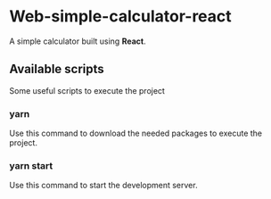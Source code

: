 # Web-simple-calculator-react

A simple calculator built using **React**.

## Available scripts

Some useful scripts to execute the project

### yarn

Use this command to download the needed packages to execute the project.

### yarn start

Use this command to start the development server.
